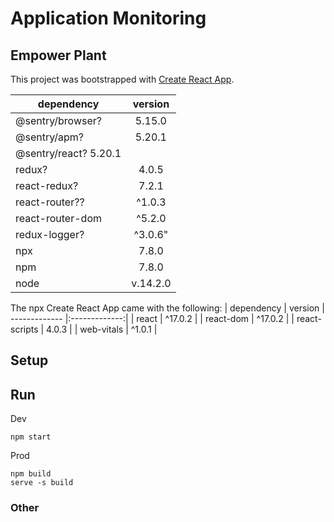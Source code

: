 # Application Monitoring
## Empower Plant

This project was bootstrapped with [Create React App](https://github.com/facebook/create-react-app).


| dependency    | version
| ------------- |:-------------:|
| @sentry/browser? | 5.15.0 |
| @sentry/apm? | 5.20.1 |
| @sentry/react? 5.20.1 | 
| redux? | 4.0.5 |
| react-redux? | 7.2.1 |
| react-router?? | ^1.0.3 |
| react-router-dom | ^5.2.0 |
| redux-logger? | ^3.0.6" |
| npx | 7.8.0 |
| npm | 7.8.0 |
| node | v.14.2.0 |

The npx Create React App came with the following:
| dependency    | version
| ------------- |:-------------:|
| react | ^17.0.2 |
| react-dom | ^17.0.2 |
| react-scripts | 4.0.3 |
| web-vitals | ^1.0.1 |

## Setup



## Run
Dev
```
npm start
```

Prod
```
npm build
serve -s build
```
### Other

